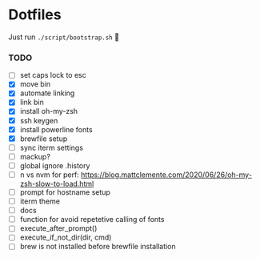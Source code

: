 # Dotfiles

Just run `./script/bootstrap.sh` 🚀

### TODO
 - [ ] set caps lock to esc
 - [x] move bin
 - [x] automate linking
 - [x] link bin
 - [x] install oh-my-zsh
 - [x] ssh keygen
 - [x] install powerline fonts
 - [x] brewfile setup
 - [ ] sync iterm settings
 - [ ] mackup?
 - [ ] global ignore .history
 - [ ] n vs nvm for perf: https://blog.mattclemente.com/2020/06/26/oh-my-zsh-slow-to-load.html
 - [ ] prompt for hostname setup
 - [ ] iterm theme
 - [ ] docs
 - [ ] function for avoid repetetive calling of fonts
 - [ ] execute_after_prompt()
 - [ ] execute_if_not_dir(dir, cmd)
 - [ ] brew is not installed before brewfile installation  
